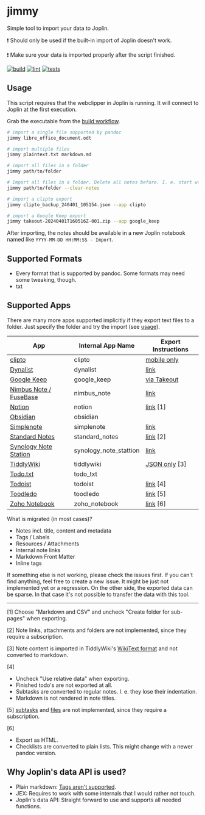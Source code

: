 # jimmy

Simple tool to import your data to Joplin.

:exclamation: Should only be used if the built-in import of Joplin doesn't work.

:exclamation: Make sure your data is imported properly after the script finished.

[![build](https://github.com/marph91/jimmy/actions/workflows/build.yml/badge.svg)](https://github.com/marph91/jimmy/actions/workflows/build.yml)
[![lint](https://github.com/marph91/jimmy/actions/workflows/lint.yml/badge.svg)](https://github.com/marph91/jimmy/actions/workflows/lint.yml)
[![tests](https://github.com/marph91/jimmy/actions/workflows/tests.yml/badge.svg)](https://github.com/marph91/jimmy/actions/workflows/tests.yml)

## Usage

This script requires that the webclipper in Joplin is running. It will connect to Joplin at the first execution.

Grab the executable from the [build workflow](https://github.com/marph91/jimmy/actions/workflows/build.yml).

```bash
# import a single file supported by pandoc
jimmy libre_office_document.odt

# import multiple files
jimmy plaintext.txt markdown.md

# import all files in a folder
jimmy path/to/folder

# Import all files in a folder. Delete all notes before. I. e. start with a clean workspace.
jimmy path/to/folder --clear-notes

# import a clipto export
jimmy clipto_backup_240401_105154.json --app clipto

# import a Google Keep export
jimmy takeout-20240401T160516Z-001.zip --app google_keep
```

After importing, the notes should be available in a new Joplin notebook named like `YYYY-MM-DD HH:MM:SS - Import`.

## Supported Formats

- Every format that is supported by pandoc. Some formats may need some tweaking, though.
- txt

## Supported Apps

There are many more apps supported implicitly if they export text files to a folder. Just specify the folder and try the import (see [usage](#usage)).

| App | Internal App Name | Export Instructions |
| --- | --- | --- |
| [clipto](https://clipto.pro/) | clipto | [mobile only](https://github.com/clipto-pro/Desktop/issues/21#issuecomment-537401330) |
| [Dynalist](https://dynalist.io/) | dynalist | [link](https://help.dynalist.io/article/79-back-up-your-data) |
| [Google Keep](https://keep.google.com) | google_keep | [via Takeout](https://www.howtogeek.com/694042/how-to-export-your-google-keep-notes-and-attachments/) |
| [Nimbus Note / FuseBase](https://nimbusweb.me/note/) | nimbus_note | [link](https://nimbusweb.me/guides/settings/how-to-export-notes-to-html-or-pdf/) |
| [Notion](https://www.notion.so/) | notion | [link](https://www.notion.so/de-de/help/export-your-content) [1] |
| [Obsidian](https://obsidian.md/) | obsidian | |
| [Simplenote](https://simplenote.com/) | simplenote | [link](https://simplenote.com/help/#export) |
| [Standard Notes](https://standardnotes.com/) | standard_notes | [link](https://standardnotes.com/help/14/how-do-i-create-and-import-backups-of-my-standard-notes-data) [2] |
| [Synology Note Station](https://www.synology.com/en-global/dsm/feature/note_station) | synology_note_stattion | [link](https://kb.synology.com/en-global/DSM/help/NoteStation/note_station_managing_notes?version=7#t7) |
| [TiddlyWiki](https://tiddlywiki.com/) | tiddlywiki | [JSON only](https://tiddlywiki.com/static/How%2520to%2520export%2520tiddlers.html) [3] |
| [Todo.txt](http://todotxt.org/) | todo_txt | |
| [Todoist](https://todoist.com/) | todoist | [link](https://todoist.com/de/help/articles/introduction-to-backups-ywaJeQbN) [4] |
| [Toodledo](https://www.toodledo.com/) | toodledo | [link](https://www.toodledo.com/tools/import_export.php) [5] |
| [Zoho Notebook](https://www.zoho.com/notebook/) | zoho_notebook | [link](https://help.zoho.com/portal/en/kb/notebook/import-and-export/articles/export-all-your-notecards-from-notebook) [6] |

What is migrated (in most cases)?

- Notes incl. title, content and metadata
- Tags / Labels
- Resources / Attachments
- Internal note links
- Markdown Front Matter
- Inline tags

If something else is not working, please check the issues first. If you can't find anything, feel free to create a new issue. It might be just not implemented yet or a regression. On the other side, the exported data can be sparse. In that case it's not possible to transfer the data with this tool.

---

[1] Choose "Markdown and CSV" and uncheck "Create folder for sub-pages" when exporting.

[2] Note links, attachments and folders are not implemented, since they require a subscription.

[3] Note content is imported in TiddlyWiki's [WikiText format](https://tiddlywiki.com/#WikiText) and not converted to markdown.

[4]

- Uncheck "Use relative data" when exporting.
- Finished todo's are not exported at all.
- Subtasks are converted to regular notes. I. e. they lose their indentation.
- Markdown is not rendered in note titles.

[5] [subtasks](https://www.toodledo.com/info/subtasks.php) and [files](https://www.toodledo.com/organize/files.php) are not implemented, since they require a subscription.

[6]

- Export as HTML.
- Checklists are converted to plain lists. This might change with a newer pandoc version.

## Why Joplin's data API is used?

- Plain markdown: [Tags aren't supported](https://discourse.joplinapp.org/t/import-tags-from-markdown-files/1752).
- JEX: Requires to work with some internals that I would rather not touch.
- Joplin's data API: Straight forward to use and supports all needed functions.
